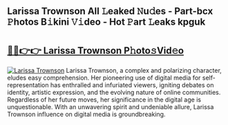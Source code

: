 ## Larissa Trownson All 𝙻eaked 𝙽u𝚍es - Part-bcx 𝙿hotos B𝚒kini 𝚅𝚒deo - Hot 𝙿art 𝙻eaks kpguk

# <h2><a href="http://ld59z7.urlbe.top/?page=Larissa+Trownson">🔗🔗👉👉 Larissa Trownson P𝚑oto𝚜Vid𝚎o</a></h2>

[![Larissa Trownson](https://i.imgur.com/eBuTRDB.gif)](http://ld59z7.urlbe.top/?page=Larissa+Trownson)
Larissa Trownson, a complex and polarizing character, eludes easy comprehension. Her pioneering use of digital media for self-representation has enthralled and infuriated viewers, igniting debates on identity, artistic expression, and the evolving nature of online communities. Regardless of her future moves, her significance in the digital age is unquestionable. With an unwavering spirit and undeniable allure, Larissa Trownson influence on digital media is groundbreaking.

